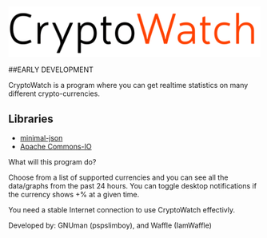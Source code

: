 ![alt text](https://github.com/IamWaffle/CryptoWatch/blob/master/Logo.png?raw=true)

##EARLY DEVELOPMENT

CryptoWatch is a program where you can get realtime statistics on many different crypto-currencies. 

## Libraries
- [minimal-json](https://github.com/ralfstx/minimal-json)
- [Apache Commons-IO](https://commons.apache.org/io/)

What will this program do?

Choose from a list of supported currencies and you can see all the data/graphs from the past 24 hours. 
You can toggle desktop notifications if the currency shows +% at a given time. 

You need a stable Internet connection to use CryptoWatch effectivly.

Developed by: GNUman (pspslimboy), and Waffle (IamWaffle)